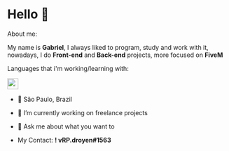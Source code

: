 # Hello 👋

About me:

My name is <b>Gabriel</b>, I always liked to program, study and work with it, nowadays, I do <b>Front-end</b> and <b>Back-end</b> projects, more focused on <b>FiveM</b>

Languages that i'm working/learning with:

<img src="https://upload.wikimedia.org/wikipedia/commons/thumb/c/cf/Lua-Logo.svg/1200px-Lua-Logo.svg.png" width="25vw" height="25vh">
<!--
<img src="" width="700vw" height="350vh">
-->

- 📍 São Paulo, Brazil
- 🔭 I’m currently working on freelance projects
- 💬 Ask me about what you want to

- My Contact: <b>! vRP.droyen#1563</b>
